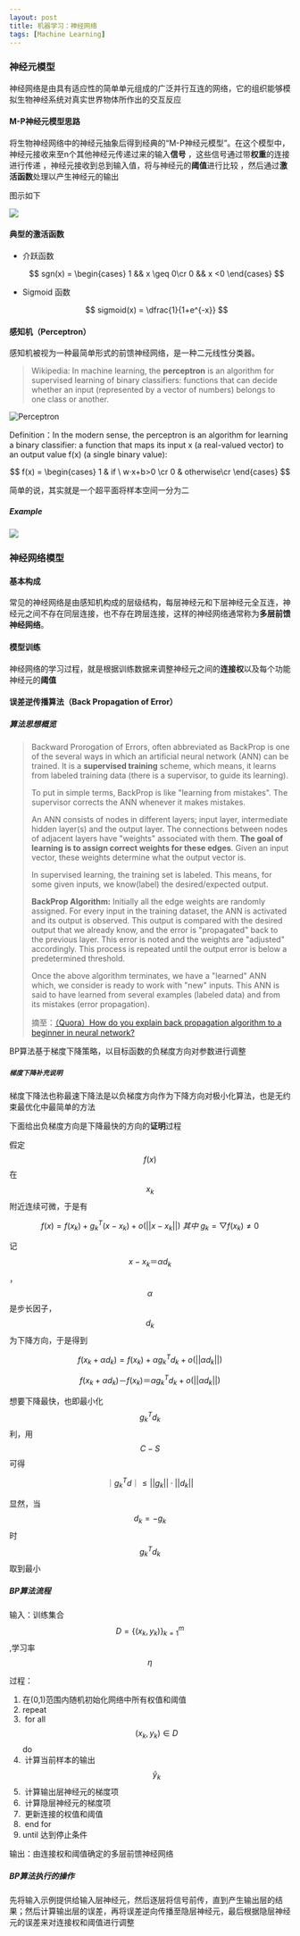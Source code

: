```yaml
---
layout: post
title: 机器学习：神经网络
tags: [Machine Learning]
---
```


### 神经元模型

神经网络是由具有适应性的简单单元组成的广泛并行互连的网络，它的组织能够模拟生物神经系统对真实世界物体所作出的交互反应

#### M-P神经元模型思路

将生物神经网络中的神经元抽象后得到经典的“M-P神经元模型”。在这个模型中，神经元接收来至n个其他神经元传递过来的输入**信号** ，这些信号通过带**权重**的连接进行传递 ，神经元接收到总到输入值，将与神经元的**阈值**进行比较 ，然后通过**激活函数**处理以产生神经元的输出

图示如下

![](http://ww4.sinaimg.cn/large/006y8lVajw1f8j1d53jvzj31g00o5juu.jpg)

#### 典型的激活函数

- 介跃函数

  $$
  sgn(x) = 
  \begin{cases}
  1 && x \geq 0\cr
  0 && x <0
  \end{cases}
  $$



- Sigmoid 函数

  $$
  sigmoid(x) = \dfrac{1}{1+e^{-x}}
  $$



#### 感知机（Perceptron）

感知机被视为一种最简单形式的前馈神经网络，是一种二元线性分类器。

> Wikipedia: In machine learning, the **perceptron** is an algorithm for supervised learning of binary classifiers: functions that can decide whether an input (represented by a vector of numbers) belongs to one class or another.

![Perceptron](https://upload.wikimedia.org/wikipedia/commons/thumb/4/42/A_simple_neural_network_with_two_input_units_and_one_output_unit.png/500px-A_simple_neural_network_with_two_input_units_and_one_output_unit.png)

Definition：In the modern sense, the perceptron is an algorithm for learning a binary classifier: a function that maps its input x (a real-valued vector) to an output value f(x) (a single binary value):

$$
f(x) = \begin{cases}
1 & if  \ w·x+b>0 \cr
0 & otherwise\cr
\end{cases}
$$

简单的说，其实就是一个超平面将样本空间一分为二

##### Example

![](http://ww3.sinaimg.cn/large/801b780ajw1f872xz92d0j21kw0u9n8h.jpg)

### 神经网络模型

#### 基本构成

常见的神经网络是由感知机构成的层级结构，每层神经元和下层神经元全互连，神经元之间不存在同层连接，也不存在跨层连接，这样的神经网络通常称为**多层前馈神经网络**。

#### 模型训练

神经网络的学习过程，就是根据训练数据来调整神经元之间的**连接权**以及每个功能神经元的**阈值**

#### 误差逆传播算法（Back Propagation of Error）

##### 算法思想概览

> Backward Prorogation of Errors, often abbreviated as BackProp is one of the several ways in which an artificial neural network (ANN) can be trained. It is a **supervised training** scheme, which means, it learns from labeled training data (there is a supervisor, to guide its learning).
>
> To put in simple terms, BackProp is like "learning from mistakes". The supervisor corrects the ANN whenever it makes mistakes. 
>
> An ANN consists of nodes in different layers; input layer, intermediate hidden layer(s) and the output layer. The connections between nodes of adjacent layers have "weights" associated with them. **The goal of learning is to assign correct weights for these edges**. Given an input vector, these weights determine what the output vector is.
>
> In supervised learning, the training set is labeled. This means, for some given inputs, we know(label) the desired/expected output.  
>
> **BackProp Algorithm:**
> Initially all the edge weights are randomly assigned. For every input in the training dataset, the ANN is activated and its output is observed. This output is compared with the desired output that we already know, and the error is "propagated" back to the previous layer. This error is noted and the weights are "adjusted" accordingly. This process is repeated until the output error is below a predetermined threshold. 
>
> Once the above algorithm terminates, we have a "learned" ANN which, we consider is ready to work with "new" inputs. This ANN is said to have learned from several examples (labeled data) and from its mistakes (error propagation).
>
> 摘至：[（Quora）How do you explain back propagation algorithm to a beginner in neural network?](https://www.quora.com/How-do-you-explain-back-propagation-algorithm-to-a-beginner-in-neural-network)

BP算法基于梯度下降策略，以目标函数的负梯度方向对参数进行调整

##### `梯度下降补充说明`

 梯度下降法也称最速下降法是以负梯度方向作为下降方向对极小化算法，也是无约束最优化中最简单的方法

下面给出负梯度方向是下降最快的方向的**证明**过程

假定$$f(x)$$在$$x_k$$附近连续可微，于是有

$$
f(x) = f(x_k) + g^{T}_k(x-x_k)+o(||x-x_k||)   \   其中 \  g_k =▽f(x_k)≠0
$$

记$$x-x_k＝\alpha d_k$$，$$\alpha$$ 是步长因子，$$d_k$$ 为下降方向，于是得到

$$
f(x_k+\alpha d_k) = f(x_k)+\alpha g^{T}_kd_k+o(||\alpha d_k||)
$$

$$
f(x_k+\alpha d_k) －f(x_k)＝\alpha g^{T}_kd_k+o(||\alpha d_k||)
$$

想要下降最快，也即最小化 $$g^{T}_k d_k$$ 利，用$$C-S$$可得

$$
｜g^{T}_k d｜\le ||g_k||·||d_k||
$$

显然，当$$d_k = -g_k$$时$$g^{T}_k d_k$$取到最小

##### BP算法流程

输入：训练集合$$D = \{(x_k,y_k)\}^{m}_{k=1}$$,学习率$$\eta$$

过程：

1. 在(0,1)范围内随机初始化网络中所有权值和阈值
2. repeat
3. ​    for all $$(x_k,y_k) \in D$$ do
4. ​        计算当前样本的输出$$\hat{y}_k$$
5. ​        计算输出层神经元的梯度项
6. ​        计算隐层神经元的梯度项
7. ​        更新连接的权值和阈值
8. ​    end for
9. until 达到停止条件

输出：由连接权和阈值确定的多层前馈神经网络



##### BP算法执行的操作

先将输入示例提供给输入层神经元，然后逐层将信号前传，直到产生输出层的结果；然后计算输出层的误差，再将误差逆向传播至隐层神经元，最后根据隐层神经元的误差来对连接权和阈值进行调整

